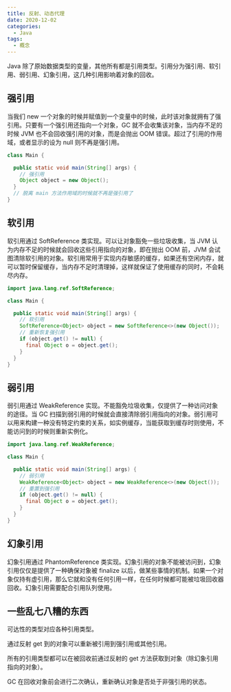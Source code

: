 ```yaml
---
title: 反射、动态代理
date: 2020-12-02
categories:
  - Java
tags:
  - 概念
---
```


Java 除了原始数据类型的变量，其他所有都是引用类型。引用分为强引用、软引用、弱引用、幻象引用，这几种引用影响着对象的回收。

## 强引用

当我们 new 一个对象的时候并赋值到一个变量中的时候，此时该对象就拥有了强引用。只要有一个强引用还指向一个对象，GC 就不会收集该对象，当内存不足的时候 JVM 也不会回收强引用的对象，而是会抛出 OOM 错误。超过了引用的作用域，或者显示的设为 null 则不再是强引用。

```java
class Main {

  public static void main(String[] args) {
    // 强引用
    Object object = new Object();
  }
  // 脱离 main 方法作用域的时候就不再是强引用了
}

```

## 软引用

软引用通过 SoftReference 类实现。可以让对象豁免一些垃圾收集，当 JVM 认为内存不足的时候就会回收这些引用指向的对象，即在抛出 OOM 前，JVM 会试图清除软引用的对象。软引用常用于实现内存敏感的缓存，如果还有空闲内存，就可以暂时保留缓存，当内存不足时清理掉，这样就保证了使用缓存的同时，不会耗尽内存。

```java
import java.lang.ref.SoftReference;

class Main {

  public static void main(String[] args) {
    // 软引用
    SoftReference<Object> object = new SoftReference<>(new Object());
    // 重新恢复强引用
    if (object.get() != null) {
      final Object o = object.get();
    }
  }
}

```

## 弱引用

弱引用通过 WeakReference 实现。不能豁免垃圾收集，仅提供了一种访问对象的途径。当 GC 扫描到弱引用的时候就会直接清除弱引用指向的对象。弱引用可以用来构建一种没有特定约束的关系，如实例缓存，当能获取到缓存时则使用，不能访问到的时候则重新实例化。

```java
import java.lang.ref.WeakReference;

class Main {

  public static void main(String[] args) {
    // 弱引用
    WeakReference<Object> object = new WeakReference<>(new Object());
    // 重置到强引用
    if (object.get() != null) {
      final Object o = object.get();
    }
  }
}

```

## 幻象引用

幻象引用通过 PhantomReference 类实现。幻象引用的对象不能被访问到，幻象引用仅仅是提供了一种确保对象被 finalize 以后，做某些事情的机制。如果一个对象仅持有虚引用，那么它就和没有任何引用一样，在任何时候都可能被垃圾回收器回收。幻象引用需要配合引用队列使用。

## 一些乱七八糟的东西

可达性的类型对应各种引用类型。

通过反射 get 到的对象可以重新被引用到强引用或其他引用。

所有的引用类型都可以在被回收前通过反射的 get 方法获取到对象（除幻象引用指向的对象）。

GC 在回收对象前会进行二次确认，重新确认对象是否处于非强引用的状态。
